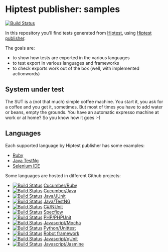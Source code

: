 Hiptest publisher: samples
=======================

[![Build Status](https://travis-ci.org/hiptest/hiptest-publisher-samples.svg)](https://travis-ci.org/hiptest/hiptest-publisher-samples)

In this repository you'll find tests generated from [Hiptest](https://hiptest.net), using [Hiptest publisher](https://github.com/hiptest/hiptest-publisher).

The goals are:

 * to show how tests are exported in the various languages
 * to test export in various languages and frameworks
 * to check exports work out of the box (well, with implemented actionwords)

System under test
------------------

The SUT is a (not that much) simple coffee machine. You start it, you ask for a coffee and you get it, sometimes. But most of times you have to add water or beans, empty the grounds. You have an automatic expresso machine at work or at home? So you know how it goes :-)

Languages
----------

Each supported language by Hiptest publisher has some examples:

 - [Ruby](https://github.com/hiptest/hiptest-publisher-samples/blob/master/ruby/README.md)
 - [Java TestNg](https://github.com/hiptest/hiptest-publisher-samples/blob/master/java-testng/README.md)
 - [Selenium IDE](https://github.com/hiptest/hiptest-publisher-samples/blob/master/javascript/selenium-ide/README.md)

Some languages are hosted in different Github projects:
 - [![Build Status](https://travis-ci.org/hiptest/hps-cucumber-ruby.svg?branch=master)](https://travis-ci.org/hiptest/hps-cucumber-ruby) [Cucumber/Ruby](https://github.com/hiptest/hps-cucumber-ruby) 
 - [![Build Status](https://travis-ci.org/hiptest/hps-cucumber-java.svg?branch=master)](https://travis-ci.org/hiptest/hps-cucumber-java) [Cucumber/Java](https://github.com/hiptest/hps-cucumber-java)
 - [![Build Status](https://travis-ci.org/hiptest/hps-java-junit.svg?branch=master)](https://travis-ci.org/hiptest/hps-java-junit) [Java/JUnit](https://github.com/hiptest/hps-java-junit)
 - [![Build Status](https://travis-ci.org/hiptest/hps-java-testng.svg?branch=master)](https://travis-ci.org/hiptest/hps-java-testng) [Java/TestNG](https://github.com/hiptest/hps-java-testng)
 - [![Build Status](https://travis-ci.org/hiptest/hps-csharp-nunit.svg?branch=master)](https://travis-ci.org/hiptest/hps-csharp-nunit) [C#/NUnit](https://github.com/hiptest/hps-csharp-nunit)
 - [![Build Status](https://travis-ci.org/hiptest/hps-specflow.svg?branch=master)](https://travis-ci.org/hiptest/hps-specflow) [Specflow](https://github.com/hiptest/hps-specflow)
 - [![Build Status](https://travis-ci.org/hiptest/hps-php-phpunit.svg?branch=master)](https://travis-ci.org/hiptest/hps-php-phpunit) [PHP/PHPUnit](https://github.com/hiptest/hps-php-phpunit)
 - [![Build Status](https://travis-ci.org/hiptest/hps-javascript-mocha.svg?branch=master)](https://travis-ci.org/hiptest/hps-javascript-mocha) [Javascript/Mocha](https://github.com/hiptest/hps-javascript-mocha)
 - [![Build Status](https://travis-ci.org/hiptest/hps-python-unittest.svg?branch=master)](https://travis-ci.org/hiptest/hps-python-unittest) [Python/Unittest](https://github.com/hiptest/hps-python-unittest)
 - [![Build Status](https://travis-ci.org/hiptest/hps-robotframework.svg?branch=master)](https://travis-ci.org/hiptest/hps-robotframework) [Robot framework](https://github.com/hiptest/hps-robotframework)
 - [![Build Status](https://travis-ci.org/hiptest/hps-javascript-qunit.svg?branch=master)](https://travis-ci.org/hiptest/hps-javascript-qunit) [Javascript/qUnit](https://github.com/hiptest/hps-javascript-qunit)
 - [![Build Status](https://travis-ci.org/hiptest/hps-javascript-jasmine.svg?branch=master)](https://travis-ci.org/hiptest/hps-javascript-jasmine) [Javascript/Jasmine](https://github.com/hiptest/hps-javascript-jasmine)
